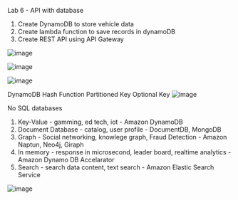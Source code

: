 Lab 6 - API with database
  1. Create DynamoDB to store vehicle data
  2. Create lambda function to save records in dynamoDB
  3. Create REST API using API Gateway

![image](https://github.com/SomJagdale/AWS-Solution-Architect-Lab/assets/97079268/639945c5-bb4d-442a-a505-526c71983460)

![image](https://github.com/SomJagdale/AWS-Solution-Architect-Lab/assets/97079268/48a64997-455b-4191-ad6e-9a833615915d)

![image](https://github.com/SomJagdale/AWS-Solution-Architect-Lab/assets/97079268/59898def-f2d8-48c3-a8c7-1e44683aebf2)

DynamoDB
Hash Function
Partitioned Key 
Optional Key
![image](https://github.com/SomJagdale/AWS-Solution-Architect-Lab/assets/97079268/5795794f-c2a8-4b41-96bb-f60f3fc95566)

No SQL databases
1. Key-Value - gamming, ed tech, iot - Amazon DynamoDB
2. Document Database - catalog, user profile - DocumentDB, MongoDB
3. Graph - Social networking, knowlege graph, Fraud Detection - Amazon Naptun, Neo4j, Giraph
4. In memory - response in microsecond, leader board, realtime analytics - Amazon Dynamo DB Accelarator
5. Search - search data content, text search - Amazon Elastic Search Service

![image](https://github.com/SomJagdale/AWS-Solution-Architect-Lab/assets/97079268/bb0cf214-7f9f-45b2-a50e-4e01cb099f85)

 
